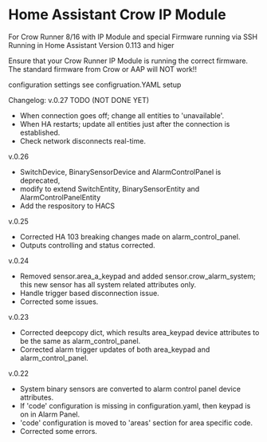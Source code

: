 # Home Assistant Crow IP Module
For Crow Runner 8/16 with IP Module and special Firmware running via SSH
Running in Home Assistant Version 0.113 and higer

Ensure that your Crow Runner IP Module is running the correct firmware.
The standard firmware from Crow or AAP will NOT work!!


configuration settings see configruation.YAML setup

Changelog:
v.0.27 TODO (NOT DONE YET)
- When connection goes off; change all entities to 'unavailable'.
- When HA restarts; update all entities just after the connection is established.
- Check network disconnects real-time.

v.0.26
- SwitchDevice, BinarySensorDevice and AlarmControlPanel is deprecated, 
- modify to extend SwitchEntity, BinarySensorEntity and AlarmControlPanelEntity
- Add the respository to HACS

v.0.25
- Corrected HA 103 breaking changes made on alarm_control_panel.
- Outputs controlling and status corrected.

v.0.24
- Removed sensor.area_a_keypad and added sensor.crow_alarm_system; this new sensor has all system related attributes only.
- Handle trigger based disconnection issue.
- Corrected some issues.

v.0.23
- Corrected deepcopy dict, which results area_keypad device attributes to be the same as alarm_control_panel.
- Corrected alarm trigger updates of both area_keypad and alarm_control_panel.

v.0.22
- System binary sensors are converted to alarm control panel device attributes.
- If 'code' configuration is missing in configuration.yaml, then keypad is on in Alarm Panel.
- 'code' configuration is moved to 'areas' section for area specific code.
- Corrected some errors.
